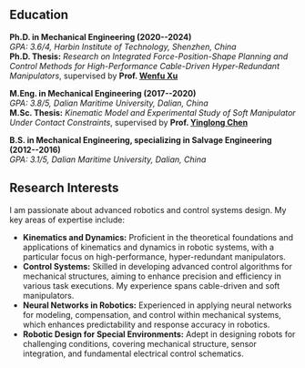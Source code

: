 ## Education

**Ph.D. in Mechanical Engineering (2020--2024)**  
*GPA: 3.6/4, Harbin Institute of Technology, Shenzhen, China*  
**Ph.D. Thesis:** *Research on Integrated Force-Position-Shape Planning and Control Methods for High-Performance Cable-Driven Hyper-Redundant Manipulators*, supervised by **Prof. [Wenfu Xu](https://scholar.google.com.hk/citations?user=6CoQt6UAAAAJ&hl=EN)** 

**M.Eng. in Mechanical Engineering (2017--2020)**  
*GPA: 3.8/5, Dalian Maritime University, Dalian, China*  
**M.Sc. Thesis:** *Kinematic Model and Experimental Study of Soft Manipulator Under Contact Constraints*, supervised by **Prof. [Yinglong Chen](https://scholar.google.com.hk/citations?hl=zh-CN&user=eop5ycQAAAAJ&hl=EN)**

**B.S. in Mechanical Engineering, specializing in Salvage Engineering (2012--2016)**  
*GPA: 3.1/5, Dalian Maritime University, Dalian, China*

## Research Interests

I am passionate about advanced robotics and control systems design. My key areas of expertise include:

- **Kinematics and Dynamics:** Proficient in the theoretical foundations and applications of kinematics and dynamics in robotic systems, with a particular focus on high-performance, hyper-redundant manipulators.
- **Control Systems:** Skilled in developing advanced control algorithms for mechanical structures, aiming to enhance precision and efficiency in various task executions. My experience spans cable-driven and soft manipulators.
- **Neural Networks in Robotics:** Experienced in applying neural networks for modeling, compensation, and control within mechanical systems, which enhances predictability and response accuracy in robotics.
- **Robotic Design for Special Environments:** Adept in designing robots for challenging conditions, covering mechanical structure, sensor integration, and fundamental electrical control schematics.